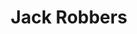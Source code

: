 ---
layout: people
title: "Jack Robbers"
image: 
role: "Co-Director of Sales"
degree:
index: 9
linkedin-url:
status: current_executive
year: 2020
---